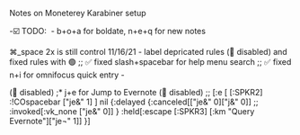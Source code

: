 Notes on Moneterey Karabiner setup

-☑️ TODO: 
	- b+o+a for boldate, n+e+q for new notes

⌘_space 2x is still control
11/16/21
	- label depricated rules (🔴 disabled) and fixed rules with 🟢
	;; ✅  fixed slash+spacebar for help menu search
	;; ✅  fixed n+i for omnifocus quick entry
	-


(🔴 disabled)
	;* j+e for Jump to Evernote (🛑 disabled)
					;; [:e [ [:SPKR2] :!COspacebar ["je&" 1] ] nil {:delayed {:canceled[["je&" 0]["j&" 0]]
					;; :invoked[:vk_none ["je&" 0]] } :held[:escape [:SPKR3] [:km "Query Evernote"]["je¬" 1]] }]
